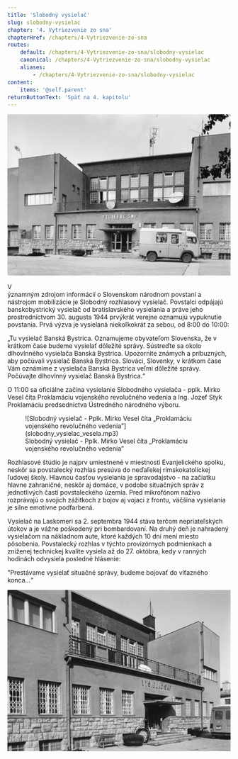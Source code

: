 ```yaml
---
title: 'Slobodný vysielač'
slug: slobodny-vysielac
chapter: '4. Vytriezvenie zo sna'
chapterHref: /chapters/4-Vytriezvenie-zo-sna
routes:
    default: /chapters/4-Vytriezvenie-zo-sna/slobodny-vysielac
    canonical: /chapters/4-Vytriezvenie-zo-sna/slobodny-vysielac
    aliases:
        - /chapters/4-Vytriezvenie-zo-sna/slobodny-vysielac
content:
    items: '@self.parent'
returnButtonText: 'Späť na 4. kapitolu'
---
```


[![Architekt Vojtěch Šebor - Rádiový vysielač Laskomer, 1934 – 1936 (realizácia), okolo 1998 (fotografia), Fotografia: Matúš Dulla, Oddelenie architektúry, Ústav stavebníctva a architektúry SAV](vysielac--001--0_1--2017_02_06--LP_WEB.jpg "Vojtěch Šebor (architekt), Matúš Dulla (autor fotografie) - Rádiový vysielač Laskomer")](https://www.webumenia.sk/dielo/SVK:TMP.329)

<span class="drop-cap">V</span> <br> ýznamným zdrojom informácií o Slovenskom národnom povstaní a nástrojom mobilizácie je Slobodný rozhlasový vysielač. Povstalci odpájajú banskobystrický vysielač od bratislavského vysielania a práve jeho prostredníctvom 30. augusta 1944 prvýkrát verejne oznamujú vypuknutie povstania. Prvá výzva je vysielaná niekoľkokrát za sebou, od 8:00 do 10:00:

<div class="highlight">
<p>
„Tu vysielač Banská Bystrica. Oznamujeme obyvateľom Slovenska, že v krátkom čase budeme vysielať dôležité správy. Sústreďte sa okolo dlhovlnného vysielača Banská Bystrica. Upozornite známych a príbuzných, aby počúvali vysielač Banská Bystrica. Slováci, Slovenky, v krátkom čase Vám oznámime z vysielača Banská Bystrica veľmi dôležité správy. Počúvajte dlhovlnný vysielač Banská Bystrica.“
</p>
</div>

O 11:00 sa oficiálne začína vysielanie Slobodného vysielača - pplk. Mirko Vesel číta Proklamáciu vojenského revolučného vedenia a Ing. Jozef Styk Proklamáciu predsedníctva  Ústredného  národného výboru.

<figure class="audio" markdown="1">
![Slobodný vysielač - Pplk. Mirko Vesel číta „Proklamáciu vojenského revolučného vedenia”](slobodny_vysielac_vesela.mp3)
<figcaption>Slobodný vysielač - Pplk. Mirko Vesel číta „Proklamáciu vojenského revolučného vedenia”</figcaption>
</figure>

Rozhlasové štúdio je najprv umiestnené v miestnosti Evanjelického spolku, neskôr sa povstalecký rozhlas presúva do neďaľekej rímskokatolíckej ľudovej školy. Hlavnou časťou vysielania je spravodajstvo - na začiatku hlavne zahraničné, neskôr aj domáce, v podobe situačných správ z jednotlivých častí povstaleckého územia. Pred mikrofónom naživo rozprávajú o svojich zážitkoch z bojov aj vojaci z frontu, väčšina vysielania je silne emotívne podfarbená.

Vysielač na Laskomeri sa 2. septembra 1944 stáva terčom nepriateľských útokov a je vážne poškodený pri bombardovaní. Na druhý deň je nahradený vysielačom na nákladnom aute, ktoré každých 10 dní mení miesto pôsobenia. Povstalecký rozhlas v týchto provizórnych podmienkach a zníženej technickej kvalite vysiela až do 27. októbra, kedy v ranných hodinách odvysiela posledné hlásenie:

<div class="highlight">
<p>
"Prestávame vysielať situačné správy, budeme bojovať do víťazného konca...“
</p
</div>

[![Architekt Vojtěch Šebor - Rádiový vysielač Laskomer, 1934 – 1936 (realizácia), okolo 1998 (fotografia), Fotografia: Matúš Dulla, Oddelenie architektúry, Ústav stavebníctva a architektúry SAV](vysielac--002--0_1--2017_02_06--LP_WEB.jpg "Vojtěch Šebor (architekt), Matúš Dulla (autor fotografie) - Rádiový vysielač Laskomer")](https://www.webumenia.sk/dielo/SVK:TMP.330?collection=88)